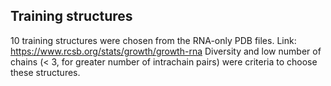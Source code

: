 


## Training structures
10 training structures were chosen from the RNA-only PDB files.
Link: https://www.rcsb.org/stats/growth/growth-rna
Diversity and low number of chains (< 3, for greater number of intrachain pairs) were criteria to choose these structures.
